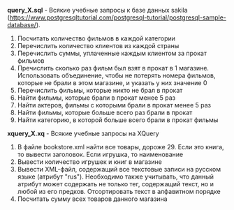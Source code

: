 **query_X.sql** - Всякие учебные запросы к базе данных sakila 
(https://www.postgresqltutorial.com/postgresql-tutorial/postgresql-sample-database/). 

1) Посчитать количество фильмов в каждой категории
2) Перечислить количество клиентов из каждой страны
3) Перечислить суммы, уплаченные каждым клиентом за прокат фильмов 
4) Пречислить сколько раз фильм был взят в прокат в 1 магазине. Использовать объединение, чтобы не потерять номера фильмов, которые не брали в этом магазине, и указать у них значение 0
5) Перечислить фильмы, которые никто не брал в прокат
6) Найти фильмы, которые брали в прокат менее 5 раз
7) Найти актеров, фильмы с которыми брали в прокат менее 5 раз
8) Найти фильмы, которые больше всего раз брали в прокат
9) Найти категорию, в которой больше всего брали в прокат фильмы

**xquery_X.xq** - Всякие учебные запросы на XQuery
1) В файле bookstore.xml найти все товары, дороже 29. Если это книга, то вывести заголовок. Если игрушка, то наименование
2) Вывести количество игрушек и книг в магазине
3) Вывести XML-файл, содержащий все текстовые записи на русском языке (атрибут "rus"). Необходимо также учитывать, что данный атрибут может содержать не только тег, содержащий текст, но и любой из его предков. Отсортировать текст в алфавитном порядке
4) Посчитать сумму всех товаров данного магазина
